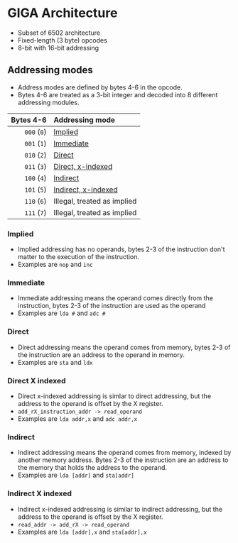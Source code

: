 # GIGA Architecture

* Subset of 6502 architecture
* Fixed-length (3 byte) opcodes<br>
* 8-bit with 16-bit addressing

## Addressing modes
* Address modes are defined by bytes 4-6 in the opcode.
* Bytes 4-6 are treated as a 3-bit integer and decoded into 8 different addressing modules.<br>

| **Bytes 4-6** |                    **Addressing mode**    |
| ------------: |                    :------------------    |
| `000` (`0`)   |                        [Implied](#implied)|
| `001` (`1`)   |                    [Immediate](#immediate)|
| `010` (`2`)   |                          [Direct](#direct)|
| `011` (`3`)   |     [Direct, x-indexed](#direct-x-indexed)|
| `100` (`4`)   |                      [Indirect](#indirect)|
| `101` (`5`)   | [Indirect, x-indexed](#indirect-x-indexed)|
| `110` (`6`)   |               Illegal, treated as implied |
| `111` (`7`)   |               Illegal, treated as implied |

### Implied
* Implied addressing has no operands, bytes 2-3 of the instruction don't matter to the execution of the instruction.
* Examples are `nop` and `inc`

### Immediate
* Immediate addressing means the operand comes directly from the instruction, bytes 2-3 of the instruction are used as the operand
* Examples are `lda #` and `adc #`

### Direct
* Direct addressing means the operand comes from memory, bytes 2-3 of the instruction are an address to the operand in memory.
* Examples are `sta` and `ldx`

### Direct X indexed
* Direct x-indexed addressing is simlar to direct addressing, but the address to the operand is offset by the X register.
* `add_rX_instruction_addr -> read_operand`
* Examples are `lda addr,x` and `adc addr,x`

### Indirect
* Indirect addressing means the operand comes from memory, indexed by another memory address. Bytes 2-3 of the instruction are an address to the memory that holds the address to the operand.
* Examples are `lda [addr]` and `sta[addr]`

### Indirect X indexed
* Indirect x-indexed addressing is similar to indirect addressing, but the address to the operand is offset by the X register.
* `read_addr -> add_rX -> read_operand`
* Examples are `lda [addr],x` and `sta[addr],x`
